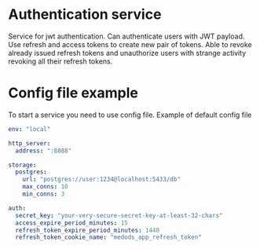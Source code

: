 # Authentication service

Service for jwt authentication. Can authenticate users with JWT payload. Use refresh and access tokens to create new pair of tokens. Able to revoke already issued refresh tokens and unauthorize users with strange activity revoking all their refresh tokens.

# Config file example
To start a service you need to use config file.
Example of default config file
```yaml
env: "local" 

http_server:
  address: ":8888"

storage:
  postgres:
    url: "postgres://user:1234@localhost:5433/db"
    max_conns: 10
    min_conns: 3

auth:
  secret_key: "your-very-secure-secret-key-at-least-32-chars"
  access_expire_period_minutes: 15  
  refresh_token_expire_period_minutes: 1440 
  refresh_token_cookie_name: "medods_app_refresh_token"
```